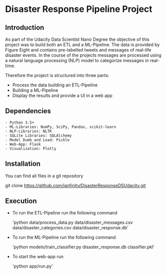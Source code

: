 
# Disaster Response Pipeline Project
## Introduction
As part of the Udacity Data Scientist Nano Degree the objective of this project was to build both an ETL and a ML-Pipeline.
The data is provided by Figure Eight and contains pre-labelled tweets and messages of real-life disaster events. In the course of the projects messages are processed using a natural language processing (NLP) model to categorize messages in real-time.

Therefore the project is structured into three parts:
- Process the data building an ETL-Pipeline
- Building a ML-Pipeline
- Display the results and provide a UI in a web app

## Dependencies
    - Python 3.5+
    - ML-Libraries: NumPy, SciPy, Pandas, scikit-learn
    - NLP-Libraries: NLTK
    - SQLite Libraries: SQLAlchemy
    - Model Dumb and Load: Pickle
    - Web-App: Flask
    - Visualization: Plotly

## Installation

You can find all files in a git repository

git clone https://github.com/janfinity/DisasterResponseDSUdacity.git

## Execution

- To run the ETL-Pipeline run the following command
    
    'python data/process_data.py data/disaster_messages.csv data/disaster_categories.csv data/disaster_response.db'

- To run the ML-Pipeline run the following command

    'python models/train_classifier.py disaster_response.db classifier.pkl'

- To start the web-app run

    'python app/run.py'

